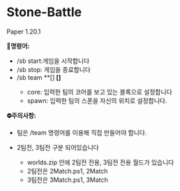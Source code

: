 # Stone-Battle

Paper 1.20.1

**💬명령어:**
- /sb start:게임을 시작합니다
- /sb stop: 게임을 종료합니다
- /sb team **[<teamName>] **[<core><spawn>]**
  - core: 입력한 팀의 코어를 보고 있는 블록으로 설정합니다
  - spawn: 입력한 팀의 스폰을 자신의 위치로 설정합니다.

**⛔주의사항:**
- 팀은 /team 명령어를 이용해 직접 만들어야 합니다.

- 2팀전, 3팀전 구분 되어있습니다
  - worlds.zip 안에 2팀전 전용, 3팀전 전용 월드가 있습니다
  - 2팀전은 2Match.ps1, 2Match
  - 3팀전은 3Match.ps1, 3Match

